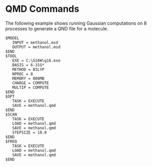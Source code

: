 # QMD Commands

The following example shows running Gaussian computations on 8 processes to generate a QND file for a molecule.

```
$MODEL
   INPUT = methanol.msd
   OUTPUT = methanol.msd
$END
$TOOL
   EXE = C:\G16W\g16.exe
   BASIS = 6-31G*
   METHOD = B3LYP
   NPROC = 8
   MEMORY = 800MB
   CHARGE = COMPUTE
   MULTIP = COMPUTE
$END
$OPT
   TASK = EXECUTE
   SAVE = methanol.qmd
$END
$SCAN
   TASK = EXECUTE
   LOAD = methanol.qmd
   SAVE = methanol.qmd
   STEPSIZE = 10.0
$END
$FREQ
   TASK = EXECUTE
   LOAD = methanol.qmd
   SAVE = methanol.qmd
$END
```

